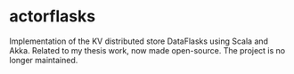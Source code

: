 # actorflasks

Implementation of the KV distributed store DataFlasks using Scala and Akka. 
Related to my thesis work, now made open-source. The project is no longer maintained.
